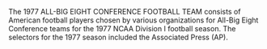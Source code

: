 The 1977 ALL-BIG EIGHT CONFERENCE FOOTBALL TEAM consists of American football players chosen by various organizations for All-Big Eight Conference teams for the 1977 NCAA Division I football season. The selectors for the 1977 season included the Associated Press (AP).
